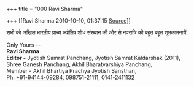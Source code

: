 +++
title = "000 Ravi Sharma"

+++
[[Ravi Sharma	2010-10-10, 01:37:15 [Source](https://groups.google.com/g/bvparishat/c/vgOChpAppWU)]]



सभी को अखिल भारतीय प्राच्य ज्योतिष शोध संस्थान की और से नवरात्रि की बहूत बहूत शुभकामनायें.  


Only Yours --  
**Ravi Sharma**  
**Editor -** Jyotish Samrat Panchang, Jyotish Samrat Kaldarshak (2011),  
Shree Ganesh Panchang, Akhil Bharatvarshiya Panchang,  
Member - Akhil Bhartiya Prachya Jyotish Sansthan,  
Ph. [+91-94144-09284](tel:+91%2094144%2009284), 098751-21111, 0141-2411132

  

  

